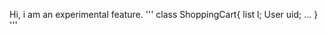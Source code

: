 Hi,
i am an experimental feature.
'''
    class ShoppingCart{
        list<Items> l;
        User uid;
        ...
    }
'''    